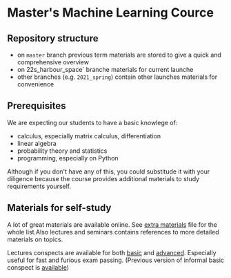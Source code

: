 # Master's Machine Learning Cource

## Repository structure

- on `master` branch previous term materials are stored to give a quick and
  comprehensive overview
- on 22s_harbour_space` branche materials for current launche
- other branches (e.g. `2021_spring`) contain other launches materials for convenience

## Prerequisites

We are expecting our students to have a basic knowlege of:

- calculus, especially matrix calculus, differentiation
- linear algebra
- probability theory and statistics
- programming, especially on Python

Although if you don't have any of this, you could substitude it with your
diligence because the course provides additional materials to study requirements
yourself.

## Materials for self-study

A lot of great materials are available online. See
[extra materials](extra_materials.md) file for the whole list.Also lectures and
seminars contains references to more detailed materials on topics.

Lectures conspects are available for both [basic](lecture_notes_basic__ru.pdf)
and [advanced](lecture_notes_advanced__ru.pdf). Especially useful for fast and
furious exam passing. (Previous version of informal basic conspect is
[available](https://github.com/girafe-ai/ml-mipt/blob/spring_2019/ML_informal_notes.pdf))

